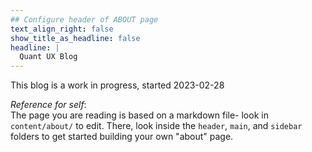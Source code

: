 ```yaml
---
## Configure header of ABOUT page
text_align_right: false
show_title_as_headline: false
headline: |
  Quant UX Blog
---
```


<!-- this is a subheadline -->
This blog is a work in progress, started 2023-02-28 

_Reference for self_:  
The page you are reading is based on a markdown file- look in `content/about/` to edit. There, look inside the `header`, `main`, and `sidebar` folders to get started building your own "about" page.